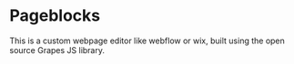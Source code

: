 # Pageblocks

This is a custom webpage editor like webflow or wix, built using the open source Grapes JS library. 


